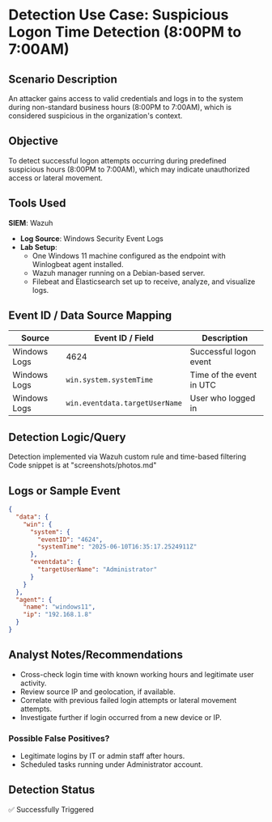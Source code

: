 # Detection Use Case: Suspicious Logon Time Detection (8:00PM to 7:00AM)

## Scenario Description
An attacker gains access to valid credentials and logs in to the system during non-standard business hours (8:00PM to 7:00AM), which is considered suspicious in the organization's context.

## Objective
To detect successful logon attempts occurring during predefined suspicious hours (8:00PM to 7:00AM), which may indicate unauthorized access or lateral movement.

## Tools Used
**SIEM**: Wazuh  
- **Log Source**: Windows Security Event Logs  
- **Lab Setup**:  
  - One Windows 11 machine configured as the endpoint with Winlogbeat agent installed.  
  - Wazuh manager running on a Debian-based server.  
  - Filebeat and Elasticsearch set up to receive, analyze, and visualize logs.  

## Event ID / Data Source Mapping

| Source        | Event ID / Field           | Description                         |
|---------------|-----------------------------|-------------------------------------|
| Windows Logs  | 4624                        | Successful logon event              |
| Windows Logs  | `win.system.systemTime`     | Time of the event in UTC            |
| Windows Logs  | `win.eventdata.targetUserName` | User who logged in              |

## Detection Logic/Query
Detection implemented via Wazuh custom rule and time-based filtering
Code snippet is at "screenshots/photos.md"


## Logs or Sample Event

```json
{
  "data": {
    "win": {
      "system": {
        "eventID": "4624",
        "systemTime": "2025-06-10T16:35:17.2524911Z"
      },
      "eventdata": {
        "targetUserName": "Administrator"
      }
    }
  },
  "agent": {
    "name": "windows11",
    "ip": "192.168.1.8"
  }
}
```

## Analyst Notes/Recommendations

* Cross-check login time with known working hours and legitimate user activity.
* Review source IP and geolocation, if available.
* Correlate with previous failed login attempts or lateral movement attempts.
* Investigate further if login occurred from a new device or IP.

### Possible False Positives?

* Legitimate logins by IT or admin staff after hours.
* Scheduled tasks running under Administrator account.

## Detection Status

✅ Successfully Triggered
